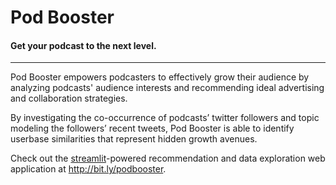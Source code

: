 # Pod Booster
#### Get your podcast to the next level.
---
Pod Booster empowers podcasters to effectively grow their audience by analyzing
podcasts' audience interests and recommending ideal advertising and
collaboration strategies.

By investigating the co-occurrence of podcasts’ twitter followers and
topic modeling the followers’ recent tweets, Pod Booster is able to identify
userbase similarities that represent hidden growth avenues.

Check out the [streamlit](www.streamlit.io)-powered recommendation and
data exploration web application at http://bit.ly/podbooster.
